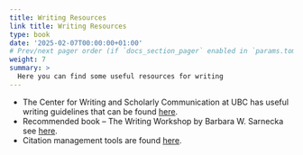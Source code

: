 ```yaml
---
title: Writing Resources
link title: Writing Resources
type: book
date: '2025-02-07T00:00:00+01:00'
# Prev/next pager order (if `docs_section_pager` enabled in `params.toml`)
weight: 7
summary: >
  Here you can find some useful resources for writing
---
```


- The Center for Writing and Scholarly Communication at UBC has useful writing guidelines that can be found [here](https://writing.library.ubc.ca/writing-resources/guides-to-writing-and-research/).
- Recommended book – The Writing Workshop by Barbara W. Sarnecka see [here](https://osf.io/tzaeh/).
- Citation management tools are found [here](https://guides.library.ubc.ca/citationmanagement).
